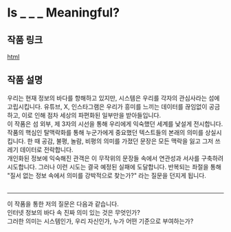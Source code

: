 # Is _ _ _ Meaningful?
## 작품 링크
  [html]()

## 작품 설명
  우리는 현재 정보의 바다를 항해하고 있지만, 시스템은 우리를 각자의 관심사라는 섬에 고립시킵니다. 유튜브, X, 인스타그램은 우리가 흥미를 느끼는 데이터를 끊임없이 공금하고, 이로 인해 점차 세상의 파편화된 일부만을 받아들입니다.
  <br>
  이 작품은 섬 외부, 제 3자의 시선을 통해 우리에게 익숙했던 세계를 낯설게 전시합니다. 작품의 핵심인 탈맥락화를 통해 누군가에게 중요했던 텍스트들의 본래의 의미를 상실시킵니다. 한 때 공감, 불평, 놀람, 비평의 의미를 가졌던 문장은 모든 맥락을 잃고 그저 쓰레기 데이터로 전락합니다.
  <br>
  개인화된 정보에 익숙해진 관객은 이 무작위의 문장들 속에서 연관성과 서사를 구축하려 시도합니다. 그러나 이런 시도는 결국 예정된 실패에 도달합니다. 반복되는 좌절을 통해 "질서 없는 정보 속에서 의미를 강박적으로 찾는가?" 라는 질문을 던지게 됩니다.
  <br><br>
  <hr>
  이 작품을 통한 저의 질문은 다음과 같습니다.<br>
  인터넷 정보의 바다 속 진짜 의미 있는 것은 무엇인가?<br>
  그러한 의미는 시스템인가, 우리 자신인가, 누가 어떤 기준으로 부여하는가?